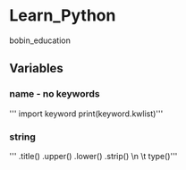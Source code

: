 # Learn_Python
bobin_education
## Variables
### name - no keywords
 ''' import keyword
  print(keyword.kwlist)'''

### string
 ''' .title()
  .upper()
  .lower()
  .strip()
  \n \t
  type()'''
